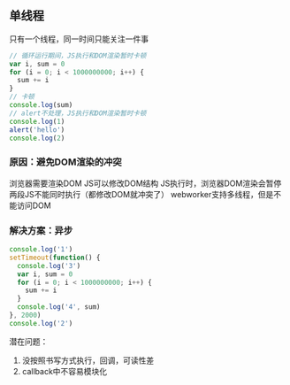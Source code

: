 ## 单线程

只有一个线程，同一时间只能关注一件事

```js
// 循环运行期间，JS执行和DOM渲染暂时卡顿
var i, sum = 0
for (i = 0; i < 1000000000; i++) {
  sum += i
}
// 卡顿
console.log(sum)
// alert不处理，JS执行和DOM渲染暂时卡顿
console.log(1)
alert('hello')
console.log(2)
```

### 原因：避免DOM渲染的冲突

浏览器需要渲染DOM
JS可以修改DOM结构
JS执行时，浏览器DOM渲染会暂停
两段JS不能同时执行（都修改DOM就冲突了）
webworker支持多线程，但是不能访问DOM

### 解决方案：异步

```js
console.log('1')
setTimeout(function() {
  console.log('3')
  var i, sum = 0
  for (i = 0; i < 1000000000; i++) {
    sum += i
  }
  console.log('4', sum)
}, 2000)
console.log('2')
```

潜在问题：

1. 没按照书写方式执行，回调，可读性差
2. callback中不容易模块化

